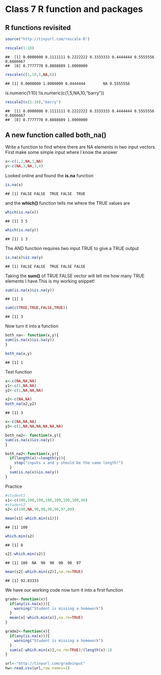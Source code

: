 Class 7 R function and packages
================

## R functions revisited

``` r
source("http://tinyurl.com/rescale-R")
```

``` r
rescale(1:10)
```

    ##  [1] 0.0000000 0.1111111 0.2222222 0.3333333 0.4444444 0.5555556 0.6666667
    ##  [8] 0.7777778 0.8888889 1.0000000

``` r
rescale(c(1,10,5,NA,6))
```

    ## [1] 0.0000000 1.0000000 0.4444444        NA 0.5555556

is.numeric(1:10)
    \!is.numeric(c(1,5,NA,10,“barry”))

``` r
rescale2(c(1:10),"barry")
```

    ##  [1] 0.0000000 0.1111111 0.2222222 0.3333333 0.4444444 0.5555556 0.6666667
    ##  [8] 0.7777778 0.8888889 1.0000000

## A new function called both\_na()

Write a function to find where there are NA elements in two input
vectors. First make some simple input where I know the answer

``` r
x<-c(1,2,NA,3,NA)
y<-c(NA,3,NA,3,4)
```

Looked online and found the **is.na** function

``` r
is.na(x)
```

    ## [1] FALSE FALSE  TRUE FALSE  TRUE

and the **which()** function tells me where the TRUE values are

``` r
which(is.na(x))
```

    ## [1] 3 5

``` r
which(is.na(y))
```

    ## [1] 1 3

The AND function requires two input TRUE to give a TRUE output

``` r
is.na(x)&is.na(y)
```

    ## [1] FALSE FALSE  TRUE FALSE FALSE

Taking the **sum()** of TRUE FALSE vector will tell me how many TRUE
elements I have.This is my working snippet\!

``` r
sum(is.na(x)&is.na(y))
```

    ## [1] 1

``` r
sum(c(TRUE,TRUE,FALSE,TRUE))
```

    ## [1] 3

Now turn it into a function

``` r
both_na<- function(x,y){
sum(is.na(x)&is.na(y))
}
```

``` r
both_na(x,y)
```

    ## [1] 1

Test function

``` r
x<-c(NA,NA,NA)
y1<-c(1,NA,NA)
y2<-c(1,NA,NA,NA)
```

``` r
x2<-c(NA,NA)
both_na(x2,y2)
```

    ## [1] 3

``` r
x<-c(NA,NA,NA)
y3<-c(1,NA,NA,NA,NA,NA,NA)
```

``` r
both_na2<- function(x,y){
sum(is.na(x)&is.na(y))
}
```

``` r
both_na2<-function(x,y){
  if(length(x)!=length(y)){
    stop("inputs x and y should be the same length!")
  }
  sum(is.na(x)&is.na(y))
}
```

Practice

``` r
#student1
s1<-c(100,100,100,100,100,100,100,90)
#student2
s2<-c(100,NA,90,90,90,90,97,80)

mean(s1[-which.min(s1)])
```

    ## [1] 100

``` r
which.min(s2)
```

    ## [1] 8

``` r
s2[-which.min(s2)]
```

    ## [1] 100  NA  90  90  90  90  97

``` r
mean(s2[-which.min(s2)],na.rm=TRUE)
```

    ## [1] 92.83333

We have our working code now turn it into a first function

``` r
grade<-function(x){
  if(any(is.na(x))){
    warning("Student is missing a homework")
  }
  mean(x[-which.min(x)],na.rm=TRUE)
}
```

``` r
grade2<-function(x){
  if(any(is.na(x))){
    warning("Student is missing a homework")
  }
  sum(x[-which.min(x)],na.rm=TRUE)/(length(x)-1)
}
```

``` r
url<-"http://tinyurl.com/gradeinput"
hw<-read.csv(url,row.names=1)
```
